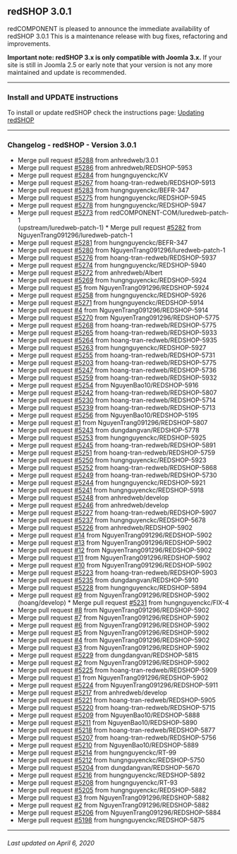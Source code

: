 ## redSHOP 3.0.1
redCOMPONENT is pleased to announce the immediate availability of redSHOP 3.0.1 This is a maintenance release with bug fixes, refactoring and improvements.

<b>Important note: redSHOP 3.x is only compatible with Joomla 3.x.</b> If your site is still in Joomla 2.5 or early note that your version is not any more maintained and update is recommended.

<hr>

### Install and UPDATE instructions
To install or update redSHOP check the instructions page: [Updating redSHOP](chapters/getting-started-general/updating-redshop.md)

<hr>

### Changelog - redSHOP - Version 3.0.1

<ul> 
<li>Merge pull request <a href="https://github.com/redCOMPONENT-COM/redSHOP/pull/5288">#5288</a> from anhredweb/3.0.1
<li>Merge pull request <a href="https://github.com/redCOMPONENT-COM/redSHOP/pull/5286">#5286</a> from anhredweb/REDSHOP-5953
<li>Merge pull request <a href="https://github.com/redCOMPONENT-COM/redSHOP/pull/5284">#5284</a> from hungnguyenckc/KV
<li>Merge pull request <a href="https://github.com/redCOMPONENT-COM/redSHOP/pull/5267">#5267</a> from hoang-tran-redweb/REDSHOP-5913
<li>Merge pull request <a href="https://github.com/redCOMPONENT-COM/redSHOP/pull/5283">#5283</a> from hungnguyenckc/BEFR-347
<li>Merge pull request <a href="https://github.com/redCOMPONENT-COM/redSHOP/pull/5275">#5275</a> from hungnguyenckc/REDSHOP-5945
<li>Merge pull request <a href="https://github.com/redCOMPONENT-COM/redSHOP/pull/5278">#5278</a> from hungnguyenckc/REDSHOP-5947
<li>Merge pull request <a href="https://github.com/redCOMPONENT-COM/redSHOP/pull/5273">#5273</a> from redCOMPONENT-COM/luredweb-patch-1<br>(upstream/luredweb-patch-1) * Merge pull request <a href="https://github.com/redCOMPONENT-COM/redSHOP/pull/5282">#5282</a> from NguyenTrang091296/luredweb-patch-1
<li>Merge pull request <a href="https://github.com/redCOMPONENT-COM/redSHOP/pull/5281">#5281</a> from hungnguyenckc/BEFR-347
<li>Merge pull request <a href="https://github.com/redCOMPONENT-COM/redSHOP/pull/5280">#5280</a> from NguyenTrang091296/luredweb-patch-1
<li>Merge pull request <a href="https://github.com/redCOMPONENT-COM/redSHOP/pull/5276">#5276</a> from hoang-tran-redweb/REDSHOP-5937
<li>Merge pull request <a href="https://github.com/redCOMPONENT-COM/redSHOP/pull/5274">#5274</a> from hungnguyenckc/REDSHOP-5940
<li>Merge pull request <a href="https://github.com/redCOMPONENT-COM/redSHOP/pull/5272">#5272</a> from anhredweb/Albert
<li>Merge pull request <a href="https://github.com/redCOMPONENT-COM/redSHOP/pull/5269">#5269</a> from hungnguyenckc/REDSHOP-5924
<li>Merge pull request <a href="https://github.com/redCOMPONENT-COM/redSHOP/pull/5">#5</a> from NguyenTrang091296/REDSHOP-5924
<li>Merge pull request <a href="https://github.com/redCOMPONENT-COM/redSHOP/pull/5258">#5258</a> from hungnguyenckc/REDSHOP-5926
<li>Merge pull request <a href="https://github.com/redCOMPONENT-COM/redSHOP/pull/5271">#5271</a> from hungnguyenckc/REDSHOP-5914
<li>Merge pull request <a href="https://github.com/redCOMPONENT-COM/redSHOP/pull/4">#4</a> from NguyenTrang091296/REDSHOP-5914
<li>Merge pull request <a href="https://github.com/redCOMPONENT-COM/redSHOP/pull/5270">#5270</a> from NguyenTrang091296/REDSHOP-5775
<li>Merge pull request <a href="https://github.com/redCOMPONENT-COM/redSHOP/pull/5268">#5268</a> from hoang-tran-redweb/REDSHOP-5775
<li>Merge pull request <a href="https://github.com/redCOMPONENT-COM/redSHOP/pull/5265">#5265</a> from hoang-tran-redweb/REDSHOP-5933
<li>Merge pull request <a href="https://github.com/redCOMPONENT-COM/redSHOP/pull/5264">#5264</a> from hoang-tran-redweb/REDSHOP-5935
<li>Merge pull request <a href="https://github.com/redCOMPONENT-COM/redSHOP/pull/5263">#5263</a> from hungnguyenckc/REDSHOP-5927
<li>Merge pull request <a href="https://github.com/redCOMPONENT-COM/redSHOP/pull/5255">#5255</a> from hoang-tran-redweb/REDSHOP-5731
<li>Merge pull request <a href="https://github.com/redCOMPONENT-COM/redSHOP/pull/5203">#5203</a> from hoang-tran-redweb/REDSHOP-5775
<li>Merge pull request <a href="https://github.com/redCOMPONENT-COM/redSHOP/pull/5247">#5247</a> from hoang-tran-redweb/REDSHOP-5736
<li>Merge pull request <a href="https://github.com/redCOMPONENT-COM/redSHOP/pull/5259">#5259</a> from hoang-tran-redweb/REDSHOP-5932
<li>Merge pull request <a href="https://github.com/redCOMPONENT-COM/redSHOP/pull/5254">#5254</a> from NguyenBao10/REDSHOP-5916
<li>Merge pull request <a href="https://github.com/redCOMPONENT-COM/redSHOP/pull/5242">#5242</a> from hoang-tran-redweb/REDSHOP-5807
<li>Merge pull request <a href="https://github.com/redCOMPONENT-COM/redSHOP/pull/5230">#5230</a> from hoang-tran-redweb/REDSHOP-5714
<li>Merge pull request <a href="https://github.com/redCOMPONENT-COM/redSHOP/pull/5239">#5239</a> from hoang-tran-redweb/REDSHOP-5713
<li>Merge pull request <a href="https://github.com/redCOMPONENT-COM/redSHOP/pull/5256">#5256</a> from NguyenBao10/REDSHOP-5195
<li>Merge pull request <a href="https://github.com/redCOMPONENT-COM/redSHOP/issues/1">#1</a> from NguyenTrang091296/REDSHOP-5807
<li>Merge pull request <a href="https://github.com/redCOMPONENT-COM/redSHOP/pull/5243">#5243</a> from dungdangvan/REDSHOP-5778
<li>Merge pull request <a href="https://github.com/redCOMPONENT-COM/redSHOP/pull/5253">#5253</a> from hungnguyenckc/REDSHOP-5925
<li>Merge pull request <a href="https://github.com/redCOMPONENT-COM/redSHOP/pull/5245">#5245</a> from hoang-tran-redweb/REDSHOP-5891
<li>Merge pull request <a href="https://github.com/redCOMPONENT-COM/redSHOP/pull/5251">#5251</a> from hoang-tran-redweb/REDSHOP-5759
<li>Merge pull request <a href="https://github.com/redCOMPONENT-COM/redSHOP/pull/5250">#5250</a> from hungnguyenckc/REDSHOP-5923
<li>Merge pull request <a href="https://github.com/redCOMPONENT-COM/redSHOP/pull/5252">#5252</a> from hoang-tran-redweb/REDSHOP-5868
<li>Merge pull request <a href="https://github.com/redCOMPONENT-COM/redSHOP/pull/5249">#5249</a> from hoang-tran-redweb/REDSHOP-5730
<li>Merge pull request <a href="https://github.com/redCOMPONENT-COM/redSHOP/pull/5244">#5244</a> from hungnguyenckc/REDSHOP-5921
<li>Merge pull request <a href="https://github.com/redCOMPONENT-COM/redSHOP/pull/5241">#5241</a> from hungnguyenckc/REDSHOP-5918
<li>Merge pull request <a href="https://github.com/redCOMPONENT-COM/redSHOP/pull/5248">#5248</a> from anhredweb/develop
<li>Merge pull request <a href="https://github.com/redCOMPONENT-COM/redSHOP/pull/5246">#5246</a> from anhredweb/develop
<li>Merge pull request <a href="https://github.com/redCOMPONENT-COM/redSHOP/pull/5227">#5227</a> from hoang-tran-redweb/REDSHOP-5907
<li>Merge pull request <a href="https://github.com/redCOMPONENT-COM/redSHOP/pull/5237">#5237</a> from hungnguyenckc/REDSHOP-5678
<li>Merge pull request <a href="https://github.com/redCOMPONENT-COM/redSHOP/pull/5226">#5226</a> from anhredweb/REDSHOP-5902
<li>Merge pull request <a href="https://github.com/redCOMPONENT-COM/redSHOP/pull/14">#14</a> from NguyenTrang091296/REDSHOP-5902
<li>Merge pull request <a href="https://github.com/redCOMPONENT-COM/redSHOP/pull/13">#13</a> from NguyenTrang091296/REDSHOP-5902
<li>Merge pull request <a href="https://github.com/redCOMPONENT-COM/redSHOP/pull/12">#12</a> from NguyenTrang091296/REDSHOP-5902
<li>Merge pull request <a href="https://github.com/redCOMPONENT-COM/redSHOP/pull/11">#11</a> from NguyenTrang091296/REDSHOP-5902
<li>Merge pull request <a href="https://github.com/redCOMPONENT-COM/redSHOP/pull/10">#10</a> from NguyenTrang091296/REDSHOP-5902
<li>Merge pull request <a href="https://github.com/redCOMPONENT-COM/redSHOP/pull/5223">#5223</a> from hoang-tran-redweb/REDSHOP-5903
<li>Merge pull request <a href="https://github.com/redCOMPONENT-COM/redSHOP/pull/5235">#5235</a> from dungdangvan/REDSHOP-5910
<li>Merge pull request <a href="https://github.com/redCOMPONENT-COM/redSHOP/pull/5228">#5228</a> from hungnguyenckc/REDSHOP-5894
<li>Merge pull request <a href="https://github.com/redCOMPONENT-COM/redSHOP/pull/9">#9</a> from NguyenTrang091296/REDSHOP-5902<br>(hoang/develop) * Merge pull request <a href="https://github.com/redCOMPONENT-COM/redSHOP/pull/5231">#5231</a> from hungnguyenckc/FIX-4
<li>Merge pull request <a href="https://github.com/redCOMPONENT-COM/redSHOP/pull/8">#8</a> from NguyenTrang091296/REDSHOP-5902
<li>Merge pull request <a href="https://github.com/redCOMPONENT-COM/redSHOP/pull/7">#7</a> from NguyenTrang091296/REDSHOP-5902
<li>Merge pull request <a href="https://github.com/redCOMPONENT-COM/redSHOP/pull/6">#6</a> from NguyenTrang091296/REDSHOP-5902
<li>Merge pull request <a href="https://github.com/redCOMPONENT-COM/redSHOP/pull/5">#5</a> from NguyenTrang091296/REDSHOP-5902
<li>Merge pull request <a href="https://github.com/redCOMPONENT-COM/redSHOP/pull/4">#4</a> from NguyenTrang091296/REDSHOP-5902
<li>Merge pull request <a href="https://github.com/redCOMPONENT-COM/redSHOP/pull/3">#3</a> from NguyenTrang091296/REDSHOP-5902
<li>Merge pull request <a href="https://github.com/redCOMPONENT-COM/redSHOP/pull/5229">#5229</a> from dungdangvan/REDSHOP-5815
<li>Merge pull request <a href="https://github.com/redCOMPONENT-COM/redSHOP/pull/2">#2</a> from NguyenTrang091296/REDSHOP-5902
<li>Merge pull request <a href="https://github.com/redCOMPONENT-COM/redSHOP/pull/5225">#5225</a> from hoang-tran-redweb/REDSHOP-5909
<li>Merge pull request <a href="https://github.com/redCOMPONENT-COM/redSHOP/issues/1">#1</a> from NguyenTrang091296/REDSHOP-5902
<li>Merge pull request <a href="https://github.com/redCOMPONENT-COM/redSHOP/pull/5224">#5224</a> from NguyenTrang091296/REDSHOP-5911
<li>Merge pull request <a href="https://github.com/redCOMPONENT-COM/redSHOP/pull/5217">#5217</a> from anhredweb/develop
<li>Merge pull request <a href="https://github.com/redCOMPONENT-COM/redSHOP/pull/5221">#5221</a> from hoang-tran-redweb/REDSHOP-5905
<li>Merge pull request <a href="https://github.com/redCOMPONENT-COM/redSHOP/pull/5220">#5220</a> from hoang-tran-redweb/REDSHOP-5715
<li>Merge pull request <a href="https://github.com/redCOMPONENT-COM/redSHOP/pull/5209">#5209</a> from NguyenBao10/REDSHOP-5888
<li>Merge pull request <a href="https://github.com/redCOMPONENT-COM/redSHOP/pull/5211">#5211</a> from NguyenBao10/REDSHOP-5890
<li>Merge pull request <a href="https://github.com/redCOMPONENT-COM/redSHOP/pull/5218">#5218</a> from hoang-tran-redweb/REDSHOP-5877
<li>Merge pull request <a href="https://github.com/redCOMPONENT-COM/redSHOP/pull/5207">#5207</a> from hoang-tran-redweb/REDSHOP-5756
<li>Merge pull request <a href="https://github.com/redCOMPONENT-COM/redSHOP/pull/5210">#5210</a> from NguyenBao10/REDSHOP-5889
<li>Merge pull request <a href="https://github.com/redCOMPONENT-COM/redSHOP/pull/5214">#5214</a> from hungnguyenckc/RT-99
<li>Merge pull request <a href="https://github.com/redCOMPONENT-COM/redSHOP/pull/5212">#5212</a> from hungnguyenckc/REDSHOP-5750
<li>Merge pull request <a href="https://github.com/redCOMPONENT-COM/redSHOP/pull/5204">#5204</a> from dungdangvan/REDSHOP-5670
<li>Merge pull request <a href="https://github.com/redCOMPONENT-COM/redSHOP/pull/5216">#5216</a> from hungnguyenckc/REDSHOP-5892
<li>Merge pull request <a href="https://github.com/redCOMPONENT-COM/redSHOP/pull/5208">#5208</a> from hungnguyenckc/RT-93
<li>Merge pull request <a href="https://github.com/redCOMPONENT-COM/redSHOP/pull/5205">#5205</a> from hungnguyenckc/REDSHOP-5882
<li>Merge pull request <a href="https://github.com/redCOMPONENT-COM/redSHOP/pull/3">#3</a> from NguyenTrang091296/REDSHOP-5882
<li>Merge pull request <a href="https://github.com/redCOMPONENT-COM/redSHOP/pull/2">#2</a> from NguyenTrang091296/REDSHOP-5882
<li>Merge pull request <a href="https://github.com/redCOMPONENT-COM/redSHOP/pull/5206">#5206</a> from NguyenTrang091296/REDSHOP-5884
<li>Merge pull request <a href="https://github.com/redCOMPONENT-COM/redSHOP/pull/5198">#5198</a> from hungnguyenckc/REDSHOP-5875
</ul>

<hr>

<h6>Last updated on April 6, 2020</h6>